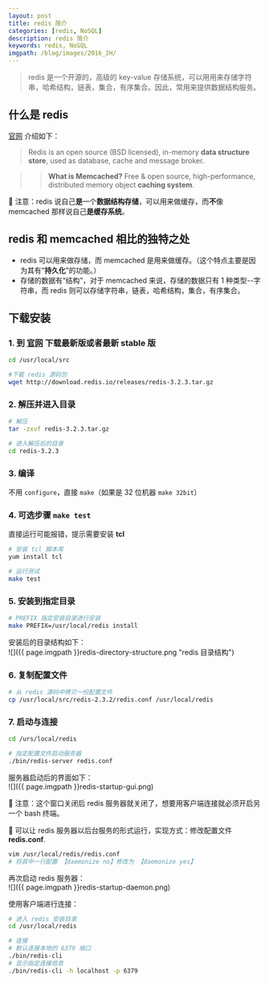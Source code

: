 ```yaml
---
layout: post
title: redis 简介
categories: [redis, NoSQL]
description: redis 简介
keywords: redis, NoSQL
imgpath: /blog/images/2016_2H/
---
```

>redis 是一个开源的，高级的 key-value 存储系统，可以用用来存储字符串，哈希结构，链表，集合，有序集合。因此，常用来提供数据结构服务。

## 什么是 redis

[官网](redis.io) 介绍如下：

>Redis is an open source (BSD licensed), in-memory **data structure store**, used as database, cache and message broker.

>>**What is Memcached?**
Free & open source, high-performance, distributed memory object **caching system**.

 :bell: 注意：redis 说自己**是**一个**数据结构存储**，可以用来做缓存，而**不**像 memcached 那样说自己**是缓存系统**。

## redis 和 memcached 相比的独特之处

* redis 可以用来做存储，而 memcached 是用来做缓存。（这个特点主要是因为其有“**持久化**”的功能。）
* 存储的数据有“结构”，对于 memcached 来说，存储的数据只有 1 种类型--字符串，而 redis 则可以存储字符串，链表，哈希结构，集合，有序集合。

## 下载安装

### 1. 到 [官网](redis.io) 下载最新版或者最新 stable 版

```bash
cd /usr/local/src

#下载 redis 源码包
wget http://download.redis.io/releases/redis-3.2.3.tar.gz
```

### 2. 解压并进入目录

```bash
# 解压
tar -zxvf redis-3.2.3.tar.gz

# 进入解压后的目录
cd redis-3.2.3
```

### 3. 编译

不用 `configure`，直接 `make`（如果是 32 位机器 `make 32bit`）

### 4. 可选步骤 `make test`

直接运行可能报错，提示需要安装 **tcl**

```bash
# 安装 tcl 脚本库
yum install tcl

# 运行测试
make test
```

### 5. 安装到指定目录

```bash
# PREFIX 指定安装目录进行安装
make PREFIX=/usr/local/redis install
```

安装后的目录结构如下：  
![]({{ page.imgpath }}redis-directory-structure.png "redis 目录结构")

### 6. 复制配置文件

```bash
# 从 redis 源码中拷贝一份配置文件
cp /usr/local/src/redis-2.3.2/redis.conf /usr/local/redis
```

### 7. 启动与连接

```bash
cd /urs/local/redis

# 指定配置文件启动服务器
./bin/redis-server redis.conf
```
服务器启动后的界面如下：  
![]({{ page.imgpath }}redis-startup-gui.png)

:bell: 注意：这个窗口关闭后 redis 服务器就关闭了，想要用客户端连接就必须开启另一个 bash 终端。

:memo: 可以让 redis 服务器以后台服务的形式运行，实现方式：修改配置文件 **redis.conf**.

```bash
vim /usr/local/redis/redis.conf
# 将其中一行配置 【daemonize no】修改为 【daemonize yes】
```
再次启动 redis 服务器：  
![]({{ page.imgpath }}redis-startup-daemon.png)

使用客户端进行连接：

```bash
# 进入 redis 安装目录
cd /usr/local/redis

# 连接
# 默认连接本地的 6379 端口
./bin/redis-cli
# 显示指定连接信息
./bin/redis-cli -h localhost -p 6379
```
